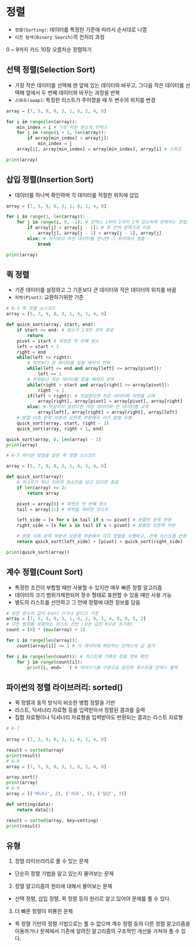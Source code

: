 #  정렬
- `정렬(Sorting)`: 데이터를 특정한 기준에 따라서 순서대로 나열
- `이진 탐색(Binary Search)`의 전처리 과정

0 ~ 9까지 카드 10장 오름차순 정렬하기

## 선택 정렬(Selection Sort)
- 가장 작은 데이터를 선택해 맨 앞에 있는 데이터와 바꾸고, 그다음 작은 데이터를 선택해 앞에서 두 번째 데이터와 바꾸는 과정을 반복
- `스와프(swap)`: 특정한 리스트가 주어졌을 때 두 변수의 위치를 변경
```python
array = [7, 5, 9, 0, 3, 1, 6, 2, 4, 8]

for i in range(len(array)):
    min_index = i # 가장 작은 원소의 인덱스
    for j in range(i + 1, len(array)):
        if array[min_index] > array[j]:
            min_index = j
    array[i], array[min_index] = array[min_index], array[i] # 스와프

print(array)
```

## 삽입 정렬(Insertion Sort)
- 데이터를 하나씩 확인하며 각 데이터를 적절한 위치에 삽입
```python
array = [7, 5, 9, 0, 3, 1, 6, 2, 4, 8]

for i in range(1, len(array)):
    for j in range(i, 0, -1): # 인덱스 i부터 1까지 1씩 감소하며 반복하는 문법
        if array[j] < array[j - 1]: # 한 칸씩 왼쪽으로 이동
            array[j], array[j - 1] = array[j - 1], array[j]
        else: # 자기보다 작은 데이터를 만나면 그 위치에서 멈춤
            break

print(array)
```

## 퀵 정렬
- 기준 데이터를 설정하고 그 기준보다 큰 데이터와 작은 데이터의 위치를 바꿈
- `피벗(Pivot)`: 교환하기위한 기준
```python
# 6-4 퀵 정렬 소스코드
array = [5, 7, 9, 0, 3, 1, 6, 2, 4, 8]

def quick_sort(array, start, end):
    if start >= end: # 원소가 1개인 경우 종료
        return
    pivot = start # 피벗은 첫 번째 원소
    left = start + 1
    right = end
    while(left <= right):
        # 피벗보다 큰 데이터를 찾을 때까지 반복 
        while(left <= end and array[left] <= array[pivot]):
            left += 1
        # 피벗보다 작은 데이터를 찾을 때까지 반복
        while(right > start and array[right] >= array[pivot]):
            right -= 1
        if(left > right): # 엇갈렸다면 작은 데이터와 피벗을 교체
            array[right], array[pivot] = array[pivot], array[right]
        else: # 엇갈리지 않았다면 작은 데이터와 큰 데이터를 교체
            array[left], array[right] = array[right], array[left]
    # 분할 이후 왼쪽 부분과 오른쪽 부분에서 각각 정렬 수행
    quick_sort(array, start, right - 1)
    quick_sort(array, right + 1, end)

quick_sort(array, 0, len(array) - 1)
print(array)

# 6-5 파이썬 장점을 살린 퀵 정렬 소스코드

array = [5, 7, 9, 0, 3, 1, 6, 2, 4, 8]

def quick_sort(array):
    # 리스트가 하나 이하의 원소만을 담고 있다면 종료
    if len(array) <= 1:
        return array

    pivot = array[0] # 피벗은 첫 번째 원소
    tail = array[1:] # 피벗을 제외한 리스트

    left_side = [x for x in tail if x <= pivot] # 분할된 왼쪽 부분
    right_side = [x for x in tail if x > pivot] # 분할된 오른쪽 부분

    # 분할 이후 왼쪽 부분과 오른쪽 부분에서 각각 정렬을 수행하고, 전체 리스트를 반환
    return quick_sort(left_side) + [pivot] + quick_sort(right_side)

print(quick_sort(array))
```

## 계수 정렬(Count Sort)
- 특정한 조건이 부합할 때만 사용할 수 있지만 매우 빠른 정렬 알고리즘
- 데이터의 크기 범위가제한되어 정수 형태로 표현할 수 있을 때만 사용 가능
- 별도의 리스트를 선언하고 그 안에 정렬에 대한 정보를 담음
```python
# 모든 원소의 값이 0보다 크거나 같다고 가정
array = [7, 5, 9, 0, 3, 1, 6, 2, 9, 1, 4, 8, 0, 5, 2]
# 모든 범위를 포함하는 리스트 선언 (모든 값은 0으로 초기화)
count = [0] * (max(array) + 1)

for i in range(len(array)):
    count[array[i]] += 1 # 각 데이터에 해당하는 인덱스의 값 증가

for i in range(len(count)): # 리스트에 기록된 정렬 정보 확인
    for j in range(count[i]):
        print(i, end=' ') # 띄어쓰기를 구분으로 등장한 횟수만큼 인덱스 출력
```
## 파이썬의 정렬 라이브러리: sorted()
- 퀵 정렬과 동작 방식이 비슷한 병합 정렬을 기반
- 리스트, 딕셔너리 자료형 등을 입력받아서 정렬된 결과를 출력
- 집합 자료형이나 딕셔너리 자료형을 입력받아도 반환되는 결과는 리스트 자료형
```python
# 6-7
  
array = [7, 5, 9, 0, 3, 1, 6, 2, 4, 8]

result = sorted(array)
print(result)
# 6-8
array = [7, 5, 9, 0, 3, 1, 6, 2, 4, 8]

array.sort()
print(array)
# 6-9
array = [('바나나', 2), ('사과', 5), ('당근', 3)]

def setting(data):
    return data[1]

result = sorted(array, key=setting)
print(result)
```

## 유형
1. 정렬 라이브러리로 풀 수 있는 문제
- 단순히 정렬 기법을 알고 있는지 물어보는 문제
2. 정렬 알고리즘의 원리에 대해서 물어보는 문제
- 선택 정렬, 삽입 정렬, 퀵 정렬 등의 원리르 알고 있어야 문제를 풀 수 있다.
3. 더 빠른 정렬이 피룡한 문제
- 퀵 정렬 기반의 정렬 기법으로는 풀 수 없으며 계수 정렬 등의 다른 정렬 알고리즘을 이용하거나 문제에서 기존에 알려진 알고리즘의 구조적인 개선을 거쳐야 풀 수 있다.